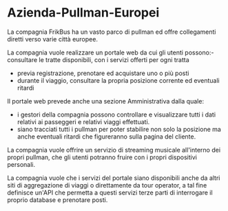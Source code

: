 # Azienda-Pullman-Europei

La compagnia FrikBus ha un vasto parco di pullman ed offre collegamenti diretti verso varie città europee.

La compagnia vuole realizzare un portale web da cui gli utenti possono:- consultare le tratte disponibili, con i servizi offerti per ogni tratta 
- previa registrazione, prenotare ed acquistare uno o più posti 
- durante il viaggio, consultare la propria posizione corrente ed eventuali ritardi 

Il  portale web prevede anche una sezione Amministrativa dalla quale:
- i gestori della compagnia possono controllare e visualizzare tutti i dati relativi ai passeggeri e relativi viaggi effettuati.  
- siano tracciati tutti i pullman per poter stabilire non solo la posizione ma anche eventuali ritardi che figureranno sulla pagina del cliente.  

La compagnia vuole offrire un servizio di streaming musicale all'interno dei propri pullman, che gli utenti potranno fruire con i propri dispositivi personali. 

La compagnia vuole che i servizi del portale siano disponibili anche da altri siti di aggregazione di viaggi o direttamente da tour operator, a tal fine definisce un'API che permetta a questi servizi terze parti di interrogare il proprio database e prenotare posti.
